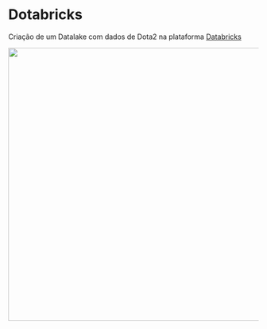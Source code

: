 # Dotabricks

Criação de um Datalake com dados de Dota2 na plataforma [Databricks](http://databricks.com/)

<img src="https://i.ibb.co/FgTsVPv/Solu-es-Data-Lake-Frame-6.jpg" alt="" width="550">
